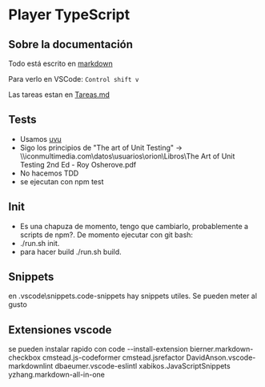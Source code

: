 # Player TypeScript

## Sobre la documentación

Todo está escrito en [markdown](https://www.markdownguide.org/)

Para verlo en VSCode: `Control shift v`

Las tareas estan en [Tareas.md](./Tareas.md)

## Tests

- Usamos [uvu](https://github.com/lukeed/uvu)
- Sigo los principios de "The art of Unit Testing" -> \\\\iconmultimedia.com\datos\usuarios\orion\Libros\The Art of Unit Testing 2nd Ed - Roy Osherove.pdf
- No hacemos TDD
- se ejecutan con npm test

## Init

- Es una chapuza de momento, tengo que cambiarlo, probablemente a scripts de npm?. De momento ejecutar con git bash:
- ./run.sh init.
- para hacer build ./run.sh build.

## Snippets

en .vscode\snippets.code-snippets hay snippets utiles. Se pueden meter al gusto

## Extensiones vscode

se pueden instalar rapido con code --install-extension
bierner.markdown-checkbox
cmstead.js-codeformer
cmstead.jsrefactor
DavidAnson.vscode-markdownlint
dbaeumer.vscode-eslintl
xabikos.JavaScriptSnippets
yzhang.markdown-all-in-one
